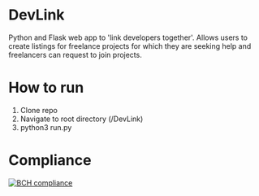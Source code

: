# DevLink
Python and Flask web app to 'link developers together'. Allows users to create listings for freelance projects for which they are seeking help and freelancers can request to join projects.

# How to run
1. Clone repo
2. Navigate to root directory (/DevLink)
3. python3 run.py

# Compliance
[![BCH compliance](https://bettercodehub.com/edge/badge/aalap07/DevLink?branch=master)](https://bettercodehub.com/)
